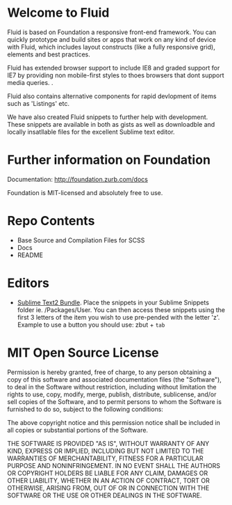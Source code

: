 Welcome to Fluid
================

Fluid is based on Foundation a responsive front-end framework. You can quickly prototype and build sites or apps that work on any kind of device with Fluid, which includes layout constructs (like a fully responsive grid), elements and best practices.

Fluid has extended browser support to include IE8 and graded support for IE7 by providing non mobile-first styles to thoes browsers that dont support media queries. .

Fluid also contains alternative components for rapid devlopment of items such as 'Listings' etc.

We have also created Fluid snippets to further help with development. These snippets are available in both as gists as well as downloadble and locally insatllable files for the excellent Sublime text editor.


Further information on Foundation
=================================

Documentation: http://foundation.zurb.com/docs

Foundation is MIT-licensed and absolutely free to use.


Repo Contents
=============

* Base Source and Compilation Files for SCSS
* Docs
* README
 

Editors
=======

* [Sublime Text2 Bundle](https://github.com/schalmersdev/Sublime-Foundation-Snippets/).
Place the snippets in your Sublime Snippets folder ie. /Packages/User.
You can then access these snippets using the first 3 letters of the item you wish to use pre-pended with the letter 'z'. Example to use a button you should use: zbut + <code>tab</code>

MIT Open Source License
=======================

Permission is hereby granted, free of charge, to any person obtaining a copy of this software and associated documentation files (the "Software"), to deal in the Software without restriction, including without limitation the rights to use, copy, modify, merge, publish, distribute, sublicense, and/or sell copies of the Software, and to permit persons to whom the Software is furnished to do so, subject to the following conditions:

The above copyright notice and this permission notice shall be included in all copies or substantial portions of the Software.

THE SOFTWARE IS PROVIDED "AS IS", WITHOUT WARRANTY OF ANY KIND, EXPRESS OR IMPLIED, INCLUDING BUT NOT LIMITED TO THE WARRANTIES OF MERCHANTABILITY, FITNESS FOR A PARTICULAR PURPOSE AND NONINFRINGEMENT. IN NO EVENT SHALL THE AUTHORS OR COPYRIGHT HOLDERS BE LIABLE FOR ANY CLAIM, DAMAGES OR OTHER LIABILITY, WHETHER IN AN ACTION OF CONTRACT, TORT OR OTHERWISE, ARISING FROM, OUT OF OR IN CONNECTION WITH THE SOFTWARE OR THE USE OR OTHER DEALINGS IN THE SOFTWARE.

